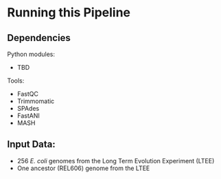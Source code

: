 # Running this Pipeline

## Dependencies
Python modules:
* TBD

Tools:
* FastQC
* Trimmomatic
* SPAdes
* FastANI
* MASH

## Input Data:
* 256 _E. coli_ genomes from the Long Term Evolution Experiment (LTEE)
* One ancestor (REL606) genome from the LTEE
